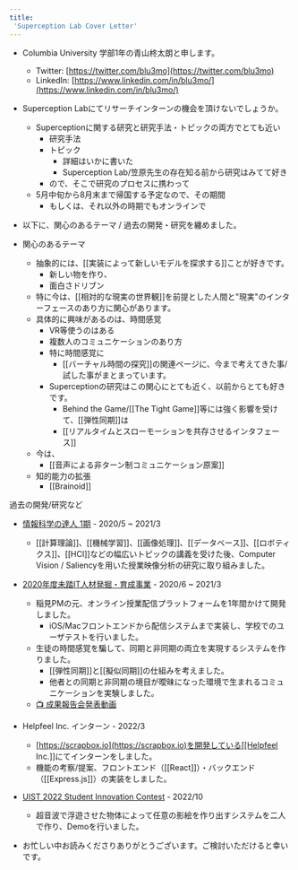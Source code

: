 ```yaml
---
title:
 'Superception Lab Cover Letter'
---
```


- Columbia University 学部1年の青山柊太朗と申します。
    - Twitter: [https://twitter.com/blu3mo](https://twitter.com/blu3mo)
    - LinkedIn: [https://www.linkedin.com/in/blu3mo/](https://www.linkedin.com/in/blu3mo/)
- Superception Labにてリサーチインターンの機会を頂けないでしょうか。
    - Superceptionに関する研究と研究手法・トピックの両方でとても近い
        - 研究手法
        - トピック
            - 詳細はいかに書いた
            - Superception Lab/笠原先生の存在知る前から研究はみてて好き
        - ので、そこで研究のプロセスに携わって
    - 5月中旬から8月末まで帰国する予定なので、その期間
        - もしくは、それ以外の時期でもオンラインで

- 以下に、関心のあるテーマ / 過去の開発・研究を纏めました。

- 関心のあるテーマ
    - 抽象的には、[[実装によって新しいモデルを探求する]]ことが好きです。
        - 新しい物を作り、
        - 面白さドリブン
    - 特に今は、[[相対的な現実の世界観]]を前提とした人間と"現実"のインターフェースのあり方に関心があります。
    - 具体的に興味があるのは、時間感覚
        - VR等使うのはある
        - 複数人のコミュニケーションのあり方
        - 特に時間感覚に
            - [[バーチャル時間の探究]]の関連ページに、今まで考えてきた事/試した事がまとまっています。
        - Superceptionの研究はこの関心にとても近く、以前からとても好きです。
            - Behind the Game/[[The Tight Game]]等には強く影響を受けて、[[弾性同期]]は
            - [[リアルタイムとスローモーションを共存させるインタフェース]]
    - 今は、
        - [[音声による非ターン制コミュニケーション原案]]
    - 知的能力の拡張
        - [[Brainoid]]

過去の開発/研究など
- [情報科学の達人 1期](https://www.nii.ac.jp/tatsujin/curriculum/) - 2020/5 ~ 2021/3
    - [[計算理論]]、[[機械学習]]、[[画像処理]]、[[データベース]]、[[ロボティクス]]、[[HCI]]などの幅広いトピックの講義を受けた後、Computer Vision / Saliencyを用いた授業映像分析の研究に取り組みました。
- [2020年度未踏IT人材発掘・育成事業](https://www.ipa.go.jp/jinzai/mitou/2020/koubokekka_index.html) - 2020/6 ~ 2021/3
    - 稲見PMの元、オンライン授業配信プラットフォームを1年間かけて開発しました。
        - iOS/Macフロントエンドから配信システムまで実装し、学校でのユーザテストを行いました。
    - 生徒の時間感覚を騙して、同期と非同期の両立を実現するシステムを作りました。
        - [[弾性同期]]と[[擬似同期]]の仕組みを考えました。
        - 他者との同期と非同期の境目が曖昧になった環境で生まれるコミュニケーションを実験しました。
    - [📺 成果報告会発表動画](https://www.youtube.com/watch?v=KJPUou05kPQ)
- Helpfeel Inc. インターン - 2022/3
    - [https://scrapbox.io](https://scrapbox.io)を開発している[[Helpfeel Inc.]]にてインターンをしました。
    - 機能の考察/提案、フロントエンド（[[React]]）・バックエンド（[[Express.js]]）の実装をしました。
- [UIST 2022 Student Innovation Contest](https://programs.sigchi.org/uist/2022/index/content/85553) - 2022/10
    - 超音波で浮遊させた物体によって任意の影絵を作り出すシステムを二人で作り、Demoを行いました。

- お忙しい中お読みくださりありがとうございます。ご検討いただけると幸いです。